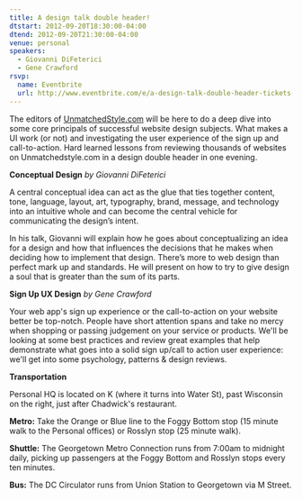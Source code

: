 ```yaml
---
title: A design talk double header!
dtstart: 2012-09-20T18:30:00-04:00
dtend: 2012-09-20T21:30:00-04:00
venue: personal
speakers:
  - Giovanni DiFeterici
  - Gene Crawford
rsvp:
  name: Eventbrite
  url: http://www.eventbrite.com/e/a-design-talk-double-header-tickets-3995743376
---
```


The editors of [UnmatchedStyle.com](http://UnmatchedStyle.com) will be here to do a deep dive into some core principals of successful website design subjects. What makes a UI work (or not) and investigating the user experience of the sign up and call-to-action. Hard learned lessons from reviewing thousands of websites on Unmatchedstyle.com in a design double header in one evening.

**Conceptual Design**
_by Giovanni DiFeterici_

A central conceptual idea can act as the glue that ties together content, tone, language, layout, art, typography, brand, message, and technology into an intuitive whole and can become the central vehicle for communicating the design’s intent.

In his talk, Giovanni will explain how he goes about conceptualizing an idea for a design and how that influences the decisions that he makes when deciding how to implement that design. There’s more to web design than perfect mark up and standards. He will present on how to try to give design a soul that is greater than the sum of its parts.

**Sign Up UX Design**
_by Gene Crawford_

Your web app's sign up experience or the call-to-action on your website better be top-notch. People have short attention spans and take no mercy when shopping or passing judgement on your service or products. We'll be looking at some best practices and review great examples that help demonstrate what goes into a solid sign up/call to action user experience: we'll get into some psychology, patterns & design reviews.

**Transportation**

Personal HQ is located on K (where it turns into Water St), past Wisconsin on the right, just after Chadwick's restaurant.

**Metro:** Take the Orange or Blue line to the Foggy Bottom stop (15 minute walk to the Personal offices) or Rosslyn stop (25 minute walk).

**Shuttle:** The Georgetown Metro Connection runs from 7:00am to midnight daily, picking up passengers at the Foggy Bottom and Rosslyn stops every ten minutes.

**Bus:** The DC Circulator runs from Union Station to Georgetown via M Street.